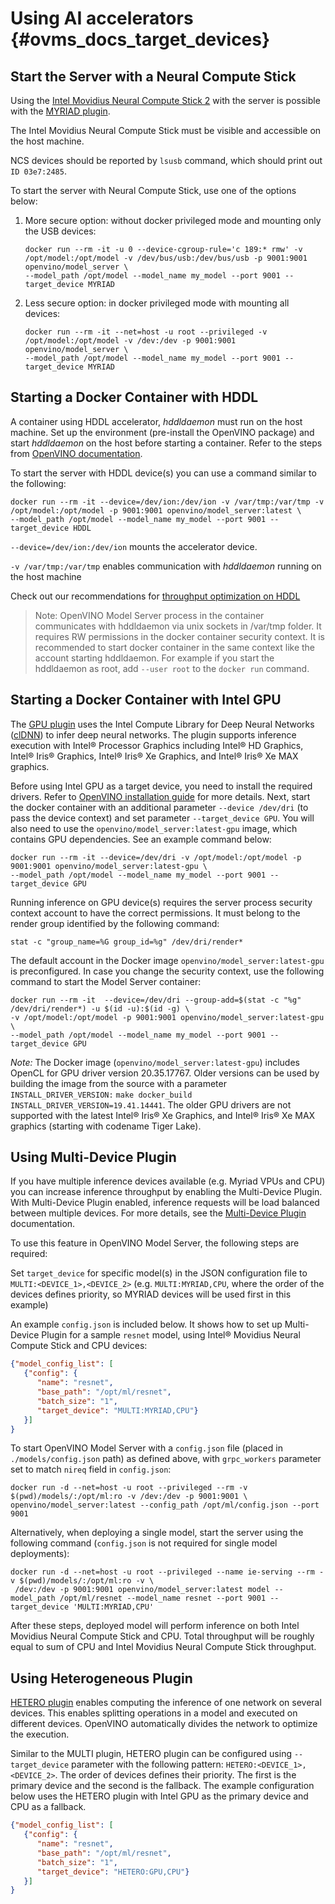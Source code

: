 # Using AI accelerators {#ovms_docs_target_devices}

## Start the Server with a Neural Compute Stick

Using the [Intel Movidius Neural Compute Stick 2](https://software.intel.com/en-us/neural-compute-stick) with the server is possible with the [MYRIAD
plugin](https://docs.openvinotoolkit.org/2021.4/openvino_docs_IE_DG_supported_plugins_MYRIAD.html). 

The Intel Movidius Neural Compute Stick must be visible and accessible on the host machine. 

NCS devices should be reported by `lsusb` command, which should print out `ID 03e7:2485`.<br>

To start the server with Neural Compute Stick, use one of the options below:

1) More secure option: without docker privileged mode and mounting only the USB devices:
   ```
   docker run --rm -it -u 0 --device-cgroup-rule='c 189:* rmw' -v /opt/model:/opt/model -v /dev/bus/usb:/dev/bus/usb -p 9001:9001 openvino/model_server \
   --model_path /opt/model --model_name my_model --port 9001 --target_device MYRIAD
   ```

2) Less secure option: in docker privileged mode with mounting all devices:
   ```
   docker run --rm -it --net=host -u root --privileged -v /opt/model:/opt/model -v /dev:/dev -p 9001:9001 openvino/model_server \
   --model_path /opt/model --model_name my_model --port 9001 --target_device MYRIAD
   ```

## Starting a Docker Container with HDDL

A container using HDDL accelerator, _hddldaemon_ must
 run on the host machine. Set up the environment 
 (pre-install the OpenVINO package) and start _hddldaemon_ on the
 host before starting a container. Refer to the steps from [OpenVINO documentation](https://docs.openvinotoolkit.org/2021.4/_docs_install_guides_installing_openvino_docker_linux.html#build_docker_image_for_intel_vision_accelerator_design_with_intel_movidius_vpus).

To start the server with HDDL device(s) you can use a command similar to the following:

```
docker run --rm -it --device=/dev/ion:/dev/ion -v /var/tmp:/var/tmp -v /opt/model:/opt/model -p 9001:9001 openvino/model_server:latest \
--model_path /opt/model --model_name my_model --port 9001 --target_device HDDL
```

`--device=/dev/ion:/dev/ion` mounts the accelerator device.

`-v /var/tmp:/var/tmp` enables communication with _hddldaemon_ running on the
 host machine

Check out our recommendations for [throughput optimization on HDDL](performance_tuning.md)

>Note: OpenVINO Model Server process in the container communicates with hddldaemon via unix sockets in /var/tmp folder.
It requires RW permissions in the docker container security context. It is recommended to start docker container in the
same context like the account starting hddldaemon. For example if you start the hddldaemon as root, add `--user root` to 
the `docker run` command.

## Starting a Docker Container with Intel GPU

The [GPU plugin](https://docs.openvino.ai/latest/openvino_docs_IE_DG_supported_plugins_GPU.html) uses the Intel Compute Library for Deep Neural Networks ([clDNN](https://01.org/cldnn)) to infer deep neural networks. 
The plugin supports inference execution with Intel® Processor Graphics including Intel® HD Graphics, Intel® Iris® Graphics, Intel® Iris® Xe Graphics, and Intel® Iris® Xe MAX graphics.

Before using Intel GPU as a target device, you need to install the required drivers. Refer to [OpenVINO installation guide](https://docs.openvino.ai/latest/openvino_docs_install_guides_installing_openvino_linux.html#install-gpu) for more details.
Next, start the docker container with an additional parameter `--device /dev/dri` (to pass the device context) and set parameter `--target_device GPU`. You will also need to use the `openvino/model_server:latest-gpu` image, which contains GPU dependencies. 
See an example command below:

```
docker run --rm -it --device=/dev/dri -v /opt/model:/opt/model -p 9001:9001 openvino/model_server:latest-gpu \
--model_path /opt/model --model_name my_model --port 9001 --target_device GPU
```

Running inference on GPU device(s) requires the server process security context account to have the correct permissions.
It must belong to the render group identified by the following command:
```
stat -c "group_name=%G group_id=%g" /dev/dri/render*
```
The default account in the Docker image `openvino/model_server:latest-gpu` is preconfigured. In case you change the security context, use the following command
to start the Model Server container:
```
docker run --rm -it  --device=/dev/dri --group-add=$(stat -c "%g" /dev/dri/render*) -u $(id -u):$(id -g) \
-v /opt/model:/opt/model -p 9001:9001 openvino/model_server:latest-gpu \
--model_path /opt/model --model_name my_model --port 9001 --target_device GPU
```

*Note:* The Docker image (`openvino/model_server:latest-gpu`) includes OpenCL for GPU driver version 20.35.17767. Older versions can be used 
by building the image from the source with a parameter `INSTALL_DRIVER_VERSION:`
`make docker_build INSTALL_DRIVER_VERSION=19.41.14441`. The older GPU drivers are not supported with the latest Intel® Iris® Xe Graphics, and Intel® Iris® Xe MAX graphics (starting with codename Tiger Lake).

## Using Multi-Device Plugin

If you have multiple inference devices available (e.g. Myriad VPUs and CPU) you can increase inference throughput by enabling the Multi-Device Plugin. 
With Multi-Device Plugin enabled, inference requests will be load balanced between multiple devices. 
For more details, see the [Multi-Device Plugin](https://docs.openvino.ai/latest/openvino_docs_IE_DG_supported_plugins_MULTI.html) documentation.

To use this feature in OpenVINO Model Server, the following steps are required:

Set `target_device` for specific model(s) in the JSON configuration file to `MULTI:<DEVICE_1>,<DEVICE_2>` (e.g. `MULTI:MYRIAD,CPU`, where the order of the devices defines priority, so MYRIAD devices will be used first in this example)

An example `config.json` is included below. It shows how to set up Multi-Device Plugin for a sample `resnet` model, using Intel® Movidius Neural Compute Stick and CPU devices:

```json
{"model_config_list": [
   {"config": {
      "name": "resnet",
      "base_path": "/opt/ml/resnet",
      "batch_size": "1",
      "target_device": "MULTI:MYRIAD,CPU"}
   }]
}
```
To start OpenVINO Model Server with a `config.json` file (placed in `./models/config.json` path) as defined above, with `grpc_workers` parameter set to match `nireq` field in `config.json`:
```
docker run -d --net=host -u root --privileged --rm -v $(pwd)/models/:/opt/ml:ro -v /dev:/dev -p 9001:9001 \
openvino/model_server:latest --config_path /opt/ml/config.json --port 9001 
```
Alternatively, when deploying a single model, start the server using the following command (`config.json` is not required for single model deployments):
```
docker run -d --net=host -u root --privileged --name ie-serving --rm -v $(pwd)/models/:/opt/ml:ro -v \
 /dev:/dev -p 9001:9001 openvino/model_server:latest model --model_path /opt/ml/resnet --model_name resnet --port 9001 --target_device 'MULTI:MYRIAD,CPU'
 ```
After these steps, deployed model will perform inference on both Intel Movidius Neural Compute Stick and CPU.
Total throughput will be roughly equal to sum of CPU and Intel Movidius Neural Compute Stick throughput.

## Using Heterogeneous Plugin

[HETERO plugin](https://docs.openvino.ai/latest/openvino_docs_IE_DG_supported_plugins_HETERO.html) enables computing the inference of one network on several devices.
This enables splitting operations in a model and executed on different devices.
OpenVINO automatically divides the network to optimize the execution.

Similar to the MULTI plugin, HETERO plugin can be configured using `--target_device` parameter with the following pattern: `HETERO:<DEVICE_1>,<DEVICE_2>`.
The order of devices defines their priority. The first is the primary device and the second is the fallback.
The example configuration below uses the HETERO plugin with Intel GPU as the primary device and CPU as a fallback.

```json
{"model_config_list": [
   {"config": {
      "name": "resnet",
      "base_path": "/opt/ml/resnet",
      "batch_size": "1",
      "target_device": "HETERO:GPU,CPU"}
   }]
}
```
